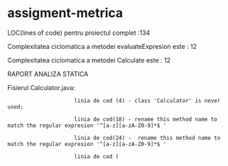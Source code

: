 # assigment-metrica
LOC(lines of code) pentru proiectul complet :134

Complexitatea ciclomatica a metodei evaluateExpresion este : 12

Complexitatea ciclomatica a metodei Calculate este : 12

RAPORT  ANALIZA STATICA

Fisierul Calculator.java:

                         linia de cod (4) - class 'Calculator' is never used;

                         linia de cod(18) - rename this method name to match the regular expresion '^[a-z][a-zA-Z0-9]*$ ' 

                         linia de cod(24) -  rename this method name to match the regular expresion '^[a-z][a-zA-Z0-9]*$ ' 

                         linia de cod (




